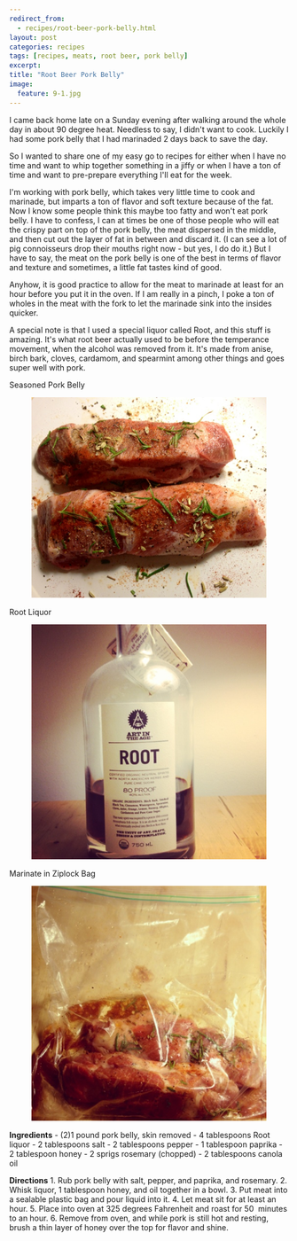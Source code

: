 ```yaml
---
redirect_from: 
  - recipes/root-beer-pork-belly.html
layout: post
categories: recipes
tags: [recipes, meats, root beer, pork belly]
excerpt: 
title: "Root Beer Pork Belly"
image:
  feature: 9-1.jpg
---
```


I came back home late on a Sunday evening after walking around the whole day in about 90 degree heat.  Needless to say, I didn't want to cook. Luckily I had some pork belly that I had marinaded 2 days back to save the day.

So I wanted to share one of my easy go to recipes for either when I have no time and want to whip together something in a jiffy or when I have a ton of time and want to pre-prepare everything I'll eat for the week.

I'm working with pork belly, which takes very little time to cook and marinade, but imparts a ton of flavor and soft texture because of the fat.  Now I know some people think this maybe too fatty and won't eat pork belly.  I have to confess, I can at times be one of those people who will eat the crispy part on top of the pork belly, the meat dispersed in the middle, and then cut out the layer of fat in between and discard it.  (I can see a lot of pig connoisseurs drop their mouths right now - but yes, I do do it.)  But I have to say, the meat on the pork belly is one of the best in terms of flavor and texture and sometimes, a little fat tastes kind of good.

Anyhow, it is good practice to allow for the meat to marinade at least for an hour before you put it in the oven.  If I am really in a pinch, I poke a ton of wholes in the meat with the fork to let the marinade sink into the insides quicker.

A special note is that I used a special liquor called Root, and this stuff is amazing.  It's what root beer actually used to be before the temperance movement, when the alcohol was removed from it.  It's made from anise, birch bark, cloves, cardamom, and spearmint among other things and goes super well with pork.

Seasoned Pork Belly

<figure> <img src='/images/9-2.jpg'> </figure>

Root Liquor

<figure> <img src='/images/9-3.jpg'> </figure>

Marinate in Ziplock Bag

<figure> <img src='/images/9-4.jpg'> </figure>
<section class='recipe'>
<p><strong>Ingredients</strong>
- (2)1 pound pork belly, skin removed
- 4 tablespoons Root liquor
- 2 tablespoons salt
- 2 tablespoons pepper
- 1 tablespoon paprika
- 2 tablespoon honey 
- 2 sprigs rosemary (chopped)
- 2 tablespoons canola oil</p>

<p><strong>Directions</strong>
1. Rub pork belly with salt, pepper, and paprika, and rosemary.
2. Whisk liquor, 1 tablespoon honey, and oil together in a bowl.
3. Put meat into a sealable plastic bag and pour liquid into it.
4. Let meat sit for at least an hour.
5. Place into oven at 325 degrees Fahrenheit and roast for 50  minutes to an hour.
6. Remove from oven, and while pork is still hot and resting, brush a thin layer of honey over the top for flavor and shine.</p></section>